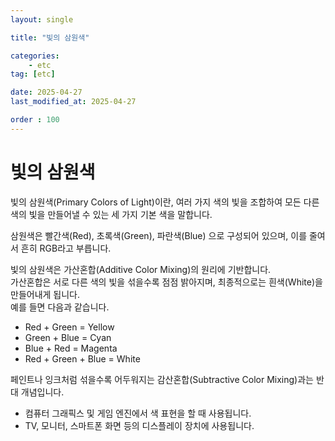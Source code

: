 ```yaml
---
layout: single

title: "빛의 삼원색"

categories:
    - etc
tag: [etc]

date: 2025-04-27
last_modified_at: 2025-04-27

order : 100
---
```


# 빛의 삼원색

빛의 삼원색(Primary Colors of Light)이란, 여러 가지 색의 빛을 조합하여 모든 다른 색의 빛을 만들어낼 수 있는 세 가지 기본 색을 말합니다.

삼원색은 빨간색(Red), 초록색(Green), 파란색(Blue) 으로 구성되어 있으며, 이를 줄여서 흔히 RGB라고 부릅니다.

빛의 삼원색은 가산혼합(Additive Color Mixing)의 원리에 기반합니다.  
가산혼합은 서로 다른 색의 빛을 섞을수록 점점 밝아지며, 최종적으로는 흰색(White)을 만들어내게 됩니다.  
예를 들면 다음과 같습니다.

+ Red + Green = Yellow
+ Green + Blue = Cyan
+ Blue + Red = Magenta
+ Red + Green + Blue = White

페인트나 잉크처럼 섞을수록 어두워지는 감산혼합(Subtractive Color Mixing)과는 반대 개념입니다.

+ 컴퓨터 그래픽스 및 게임 엔진에서 색 표현을 할 때 사용됩니다.
+ TV, 모니터, 스마트폰 화면 등의 디스플레이 장치에 사용됩니다.